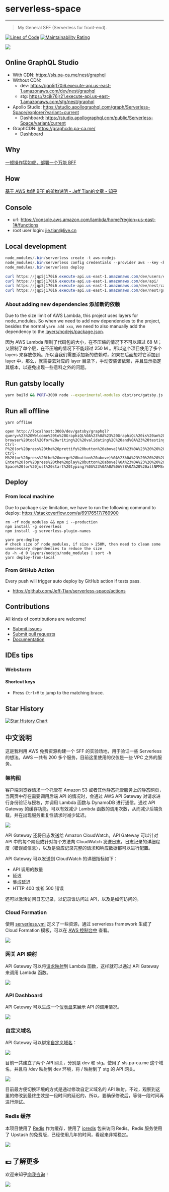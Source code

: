 # serverless-space

---

> My General SFF (Serverless for front-end).

[![Lines of Code](https://sonarcloud.io/api/project_badges/measure?project=Jeff-Tian_serverless-space&metric=ncloc)](https://sonarcloud.io/summary/new_code?id=Jeff-Tian_serverless-space)
[![Maintainability Rating](https://sonarcloud.io/api/project_badges/measure?project=Jeff-Tian_serverless-space&metric=sqale_rating)](https://sonarcloud.io/summary/new_code?id=Jeff-Tian_serverless-space)

![](https://pic1.zhimg.com/v2-783af5de059844bc4da647ce90a1b6f6_1440w.jpg?source=172ae18b)

## Online GraphQL Studio

- With CDN: https://sls.pa-ca.me/nest/graphql
- Without CDN:
    - dev: https://jqp5j170i6.execute-api.us-east-1.amazonaws.com/dev/nest/graphql
    - stg: https://zcjk76jr21.execute-api.us-east-1.amazonaws.com/stg/nest/graphql
- Apollo Studio: https://studio.apollographql.com/graph/Serverless-Space/explorer?variant=current
    - Dashboard: https://studio.apollographql.com/public/Serverless-Space/variant/current
- GraphCDN: https://graphcdn.pa-ca.me/
    - [Dashboard](https://stellate.co/app/jeff-tian/demo-productive-steel/settings/dev-portal)

## Why

[一顿操作猛如虎，部署一个万能 BFF](https://zhuanlan.zhihu.com/p/412196725)

## How

[基于 AWS 构建 BFF 的架构说明 - Jeff Tian的文章 - 知乎](https://zhuanlan.zhihu.com/p/646372965)

## Console

- url: https://console.aws.amazon.com/lambda/home?region=us-east-1#/functions
- root user login: jie.tian@live.cn

## Local development

```powershell
node_modules/.bin/serverless create -t aws-nodejs
node_modules/.bin/serverless config credentials --provider aws --key <key> --secret <secret>
node_modules/.bin/serverless deploy

curl https://jqp5j170i6.execute-api.us-east-1.amazonaws.com/dev/users/create
curl https://jqp5j170i6.execute-api.us-east-1.amazonaws.com/dev/api/
curl https://jqp5j170i6.execute-api.us-east-1.amazonaws.com/dev/nest/cats
curl https://jqp5j170i6.execute-api.us-east-1.amazonaws.com/dev/nest/graphql
```

### About adding new dependencies 添加新的依赖

Due to the size limit of AWS Lambda, this project uses layers for node_modules. So when we need to add new dependencies to the project, besides the normal `yarn add xxx`, we need to also manually add the dependency to the [layers/nodejs/package.json](layers/nodejs/package.json).

因为 AWS Lambda 限制了代码包的大小，在不压缩的情况下不可以超过 68 M；又限制了单个层，在不压缩的情况下不能超过 250 M 。所以这个项目使用了多个 layers 来存放依赖。所以当我们需要添加新的依赖时，如果在后面想将它添加到 layer 中，那么，就需要去对应的 layer 目录下，手动安装该依赖，并且显示指定其版本，以避免出现一些意料之外的问题。

## Run gatsby locally

```bash
yarn build && PORT=3000 node --experimental-modules dist/src/gatsby.js
```

## Run all offline

```shell
yarn offline

open http://localhost:3000/dev/gatsby/graphql?query=%23%20Welcome%20to%20GraphiQL%0A%23%0A%23%20GraphiQL%20is%20an%20in-browser%20tool%20for%20writing%2C%20validating%2C%20and%0A%23%20testing%20GraphQL%20queries.%0A%23%0A%23%20Type%20queries%20into%20this%20side%20of%20the%20screen%2C%20and%20you%20will%20see%20intelligent%0A%23%20typeaheads%20aware%20of%20the%20current%20GraphQL%20type%20schema%20and%20live%20syntax%20and%0A%23%20validation%20errors%20highlighted%20within%20the%20text.%0A%23%0A%23%20GraphQL%20queries%20typically%20start%20with%20a%20%22%7B%22%20character.%20Lines%20that%20start%0A%23%20with%20a%20%23%20are%20ignored.%0A%23%0A%23%20An%20example%20GraphQL%20query%20might%20look%20like%3A%0A%23%0A%23%20%20%20%20%20%7B%0A%23%20%20%20%20%20%20%20field(arg%3A%20%22value%22)%20%7B%0A%23%20%20%20%20%20%20%20%20%20subField%0A%23%20%20%20%20%20%20%20%7D%0A%23%20%20%20%20%20%7D%0A%23%0A%23%20Keyboard%20shortcuts%3A%0A%23%0A%23%20%20Prettify%20Query%3A%20%20Shift-Ctrl-P%20(or%20press%20the%20prettify%20button%20above)%0A%23%0A%23%20%20%20%20%20Merge%20Query%3A%20%20Shift-Ctrl-M%20(or%20press%20the%20merge%20button%20above)%0A%23%0A%23%20%20%20%20%20%20%20Run%20Query%3A%20%20Ctrl-Enter%20(or%20press%20the%20play%20button%20above)%0A%23%0A%23%20%20%20Auto%20Complete%3A%20%20Ctrl-Space%20(or%20just%20start%20typing)%0A%23%0A%0A%0A%7B%0A%20%20allNPMScript%20%7B%0A%20%20%20%20nodes%20%7B%0A%20%20%20%20%20%20name%0A%20%20%20%20%7D%0A%20%20%7D%0A%7D
```

## Deploy

### From local machine

Due to package size limitation, we have to run the following command to deploy: https://stackoverflow.com/a/69176517/769900

```shell
rm -rf node_modules && npm i --production
npm install -g serverless
npm install -g serverless-plugin-names

yarn pre-deploy
# check size of node_modules, if size > 250M, then need to clean some unnecessary dependencies to reduce the size
du -h -d 0 layers/nodejs/node_modules | sort -h
yarn deploy-from-local
```

### From GitHub Action

Every push will trigger auto deploy by GitHub action if tests pass.

- https://github.com/Jeff-Tian/serverless-space/actions

## Contributions

All kinds of contributions are welcome!

- [Submit issues]()
- [Submit pull requests]()
- [Documentation]()

## IDEs tips

### Webstorm

#### Shortcut keys

- Press `Ctrl+M` to jump to the matching brace.

## Star History

[![Star History Chart](https://api.star-history.com/svg?repos=jeff-tian/serverless-space&type=Date)](https://star-history.com/#jeff-tian/serverless-space&Date)

## 中文说明

这是我利用 AWS 免费资源构建一个 SFF 的实验场地，用于验证一些 Serverless 的想法。AWS 一共有 200 多个服务，目前这里使用的仅仅是一些 VPC 之外的服务。

### 架构图

客户端浏览器请求一个托管在 Amazon S3 或者其他静态托管服务上的静态网页，当网页中存在需要调用后端 API 的情况时，会通过 AWS API Gateway 对请求进行身份验证与授权，并调用 Lambda 函数与 DynamoDB 进行通信。通过 API Gateway 的缓存功能，可以有效减少 Lambda 函数的调用次数，从而减少后端负载，并在出现服务重复性请求时减少延迟。

![](./assets/arch.png)

API Gateway 还将日志发送给 Amazon CloudWatch。API Gateway 可以针对 API 中的每个阶段或针对每个方法向 CloudWatch 发送日志。日志记录的详细程度（错误或信息），以及是否应记录完整的请求和响应数据都可以进行配置。

API Gateway 可以发送到 CloudWatch 的详细指标如下：

- API 调用的数量
- 延迟
- 集成延迟
- HTTP 400 或者 500 错误

还可以激活访问日志记录，以记录谁访问过 API，以及是如何访问的。

### Cloud Formation

使用 [serverless.yml](./serverless.yml) 定义了一些资源，通过 serverless framework 生成了 Cloud Formation 模板，可以在 [AWS 控制台中](https://us-east-1.console.aws.amazon.com/cloudformation/home?region=us-east-1#/stacks/resources?filteringText=&filteringStatus=active&viewNested=true&stackId=arn%3Aaws%3Acloudformation%3Aus-east-1%3A443862765029%3Astack%2Fserverless-space-dev%2F39149940-0324-11ec-8c87-0aeefef9077b) 查看。

![](assets/cloudformation.png)

### 网关 API 映射

API Gateway 可以将[请求映射](https://us-east-1.console.aws.amazon.com/apigateway/home?region=us-east-1#/apis/jqp5j170i6/resources/fvzmag/methods/ANY)到 Lambda 函数，这样就可以通过 API Gateway 来调用 Lambda 函数。

![](assets/api-gateway.png)

### API Dashboard

API Gateway 可以生成一个[仪表盘](https://us-east-1.console.aws.amazon.com/apigateway/home?region=us-east-1#/apis/jqp5j170i6/dashboard)来展示 API 的调用情况。

![](assets/api-dashboard.png)

### 自定义域名

API Gateway 可以绑定[自定义域名](https://us-east-1.console.aws.amazon.com/apigateway/main/publish/domain-names?domain=sls.pa-ca.me&region=us-east-1)：

![](assets/custom-domain.png)

目前一共建立了两个 API 网关，分别是 dev 和 stg。使用了 sls.pa-ca.me 这个域名，并且将 /dev 映射到 dev 环境，将 / 映射到了 stg 的 API 网关。

![](assets/api-mapping.jpg)

目前最方便切换环境的方式是通过修改自定义域名的 API 映射。不过，观察到这里的修改到最终生效是一段时间的延迟的，所以，要确保修改后，等待一段时间再进行测试。

### Redis 缓存

本项目使用了 [Redis](https://redis.io/) 作为缓存，使用了 [ioredis]() 包来访问 Redis。Redis 服务使用了 Upstash 的免费版，已经使用几年的时间，看起来非常稳定。

![](assets/upstash.png)

## 💵 了解更多

欢迎来知乎[向我咨询](https://www.zhihu.com/consult/people/1073548674713423872)！

[![](https://camo.githubusercontent.com/61cb76c8b403b7cad37b5525bef4df09b6468b54d1b8865b62898c752a2f6454/68747470733a2f2f66697273742d676f2d76657263656c2e76657263656c2e6170702f6170692f64796e616d6963696d616765)](https://www.zhihu.com/consult/people/1073548674713423872)
